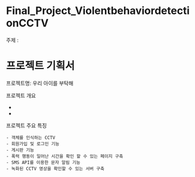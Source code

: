 

# Final_Project_ViolentbehaviordetectionCCTV


주제 : 

# 프로젝트 기획서

  프로젝트명: 우리 아이를 부탁해

  프로젝트 개요

   - 
   -

   
  프로젝트 주요 특징

    - 객체를 인식하는 CCTV
    - 회원가입 및 로그인 기능
    - 게시판 기능
    - 폭력 행동이 일어난 시간을 확인 할 수 있는 페이지 구축
    - SMS API를 이용한 문자 알림 기능
    - 녹화된 CCTV 영상을 확인할 수 있는 서버 구축
    
    




